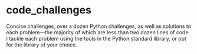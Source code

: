 # code_challenges
Concise challenges, over a dozen Python challenges, as well as solutions to each problem—the majority of which are less than two dozen lines of code. I tackle each problem using the tools in the Python standard library, or opt for the library of your choice.
